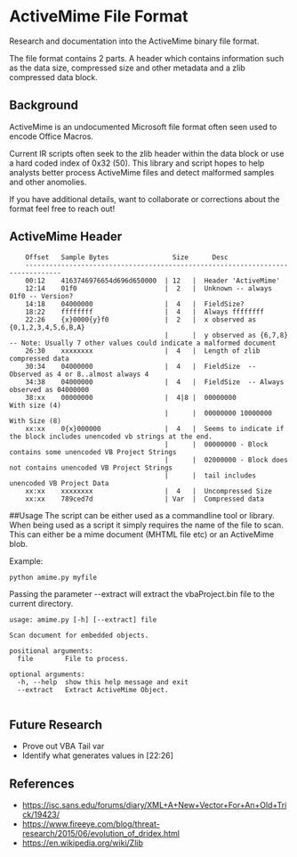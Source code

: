 # ActiveMime File Format
Research and documentation into the ActiveMime binary file format.

The file format contains 2 parts. A header which contains information such as the data size, compressed size and other metadata and a zlib compressed data block.

## Background
ActiveMime is an undocumented Microsoft file format often seen used to encode Office Macros.

Current IR scripts often seek to the zlib header within the data block or use a hard coded index of 0x32 (50). This library and script hopes to help analysts better process ActiveMime files and detect malformed samples and other anomolies.

If you have additional details, want to collaborate or corrections about the format feel free to reach out!

## ActiveMime Header
```
    Offset   Sample Bytes                Size      Desc
    -------------------------------------------------------------------------------
    00:12    4163746976654d696d650000  | 12   |  Header 'ActiveMime'
    12:14    01f0                      |  2   |  Unknown -- always 01f0 -- Version?
    14:18    04000000                  |  4   |  FieldSize?
    18:22    ffffffff                  |  4   |  Always ffffffff
    22:26    {x}0000{y}f0              |  2   |  x observed as {0,1,2,3,4,5,6,B,A}
                                       |      |  y observed as {6,7,8} -- Note: Usually 7 other values could indicate a malformed document
    26:30    xxxxxxxx                  |  4   |  Length of zlib compressed data
    30:34    04000000                  |  4   |  FieldSize  -- Observed as 4 or 8..almost always 4
    34:38    04000000                  |  4   |  FieldSize  -- Always observed as 04000000
    38:xx    00000000                  |  4|8 |  00000000          With size (4)
                                       |      |  00000000 10000000 With Size (8)
    xx:xx    0{x}000000                |  4   |  Seems to indicate if the block includes unencoded vb strings at the end.
                                       |      |  00000000 - Block contains some unencoded VB Project Strings
                                       |      |  02000000 - Block does not contains unencoded VB Project Strings
                                       |      |  tail includes unencoded VB Project Data
    xx:xx    xxxxxxxx                  |  4   |  Uncompressed Size
    xx:xx    789ced7d                  | Var  |  Compressed data
```

##Usage
The script can be either used as a commandline tool or library. When being used as a script it simply requires the name of the file to scan. This can either be a mime document (MHTML file etc) or an ActiveMime blob.

Example: 
```
python amime.py myfile
```

Passing the parameter --extract will extract the vbaProject.bin file to the current directory.
```
usage: amime.py [-h] [--extract] file

Scan document for embedded objects.

positional arguments:
  file        File to process.

optional arguments:
  -h, --help  show this help message and exit
  --extract   Extract ActiveMime Object.
  
```
## Future Research
 - Prove out VBA Tail var
 - Identify what generates values in [22:26]

## References
 - https://isc.sans.edu/forums/diary/XML+A+New+Vector+For+An+Old+Trick/19423/
 - https://www.fireeye.com/blog/threat-research/2015/06/evolution_of_dridex.html
 - https://en.wikipedia.org/wiki/Zlib
